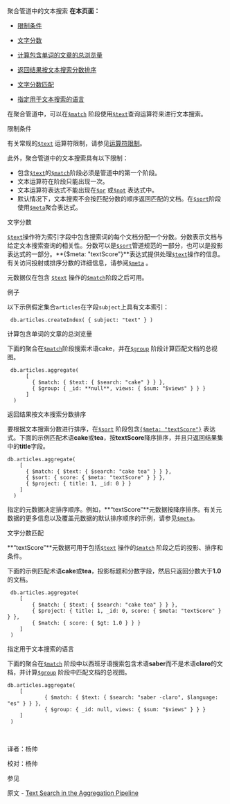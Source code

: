  聚合管道中的文本搜索
**在本页面：**

*  [限制条件](Restrictions)

*  [文字分数](Text)

*  [计算包含单词的文章的总浏览量](Calculate)

*  [返回结果按文本搜索分数排序](Return)

*  [文字分数匹配](Match)

*  [指定用于文本搜索的语言](Specify)

在聚合管道中，可以在[`$match`](https://docs.mongodb.com/master/reference/operator/aggregation/match/pipe._S_match) 阶段使用[`$text`](https://docs.mongodb.com/master/reference/operator/query/text/op._S_text)查询运算符来进行文本搜索。

 <span id="Restrictions">限制条件</span>

有关常规的[`$text`](https://docs.mongodb.com/master/reference/operator/query/text/op._S_text) 运算符限制，请参见[运算符限制](https://docs.mongodb.com/manual/reference/operator/query/text/text-query-operator-behavior)。

此外，聚合管道中的文本搜索具有以下限制：

* 包含[`$text`](https://docs.mongodb.com/master/reference/operator/query/text/op._S_text)的[`$match`](https://docs.mongodb.com/master/reference/operator/aggregation/match/pipe._S_match)阶段必须是管道中的第一个阶段。
* 文本运算符在阶段只能出现一次。
* 文本运算符表达式不能出现在[`$or`](https://docs.mongodb.com/master/reference/operator/aggregation/or/exp._S_or) 或[`$not`](https://docs.mongodb.com/master/reference/operator/aggregation/not/exp._S_not) 表达式中。
* 默认情况下，文本搜索不会按匹配分数的顺序返回匹配的文档。在[`$sort`](https://docs.mongodb.com/master/reference/operator/aggregation/sort/pipe._S_sort)阶段使用[`$meta`](https://docs.mongodb.com/master/reference/operator/aggregation/meta/exp._S_meta)聚合表达式。

 <span id="Text">文字分数</span>

 [`$text`](https://docs.mongodb.com/master/reference/operator/query/text/op._S_text)操作符为索引字段中包含搜索词的每个文档分配一个分数。分数表示文档与给定文本搜索查询的相关性。分数可以是[`$sort`](https://docs.mongodb.com/master/reference/operator/aggregation/sort/pipe._S_sort)管道规范的一部分，也可以是投影表达式的一部分。**{$meta: "textScore"}**表达式提供处理[`$text`](https://docs.mongodb.com/master/reference/operator/query/text/op._S_text)操作的信息。有关访问投射或排序分数的详细信息，请参阅[`$meta`](https://docs.mongodb.com/master/reference/operator/aggregation/meta/exp._S_meta) 。

元数据仅在包含 [`$text`](https://docs.mongodb.com/master/reference/operator/query/text/op._S_text) 操作的[`$match`](https://docs.mongodb.com/master/reference/operator/aggregation/match/pipe._S_match)阶段之后可用。

 例子

以下示例假定集合`articles`在字段`subject`上具有文本索引：

```shell
 db.articles.createIndex( { subject: "text" } )
```

 <span id="Calculate">计算包含单词的文章的总浏览量</span>

下面的聚合在[`$match`](https://docs.mongodb.com/master/reference/operator/aggregation/match/pipe._S_match)阶段搜索术语cake，并在[`$group`](https://docs.mongodb.com/master/reference/operator/aggregation/group/pipe._S_group) 阶段计算匹配文档的总视图。

```shell
 db.articles.aggregate(
      [
        { $match: { $text: { $search: "cake" } } },
        { $group: { _id: **null**, views: { $sum: "$views" } } }
      ]
  )
```

 <span id="Return">返回结果按文本搜索分数排序</span>

要根据文本搜索分数进行排序，在[`$sort`](https://docs.mongodb.com/master/reference/operator/aggregation/sort/pipe._S_sort) 阶段包含[`{$meta: "textScore"}`](https://docs.mongodb.com/master/reference/operator/aggregation/meta/exp._S_meta) 表达式。下面的示例匹配术语**cake**或**tea**，按**textScore**降序排序，并且只返回结果集中的**title**字段。

```shell
db.articles.aggregate(
    [
      { $match: { $text: { $search: "cake tea" } } }, 
      { $sort: { score: { $meta: "textScore" } } }, 
      { $project: { title: 1, _id: 0 } } 
    ]
  )		
```

指定的元数据决定排序顺序。例如，**“textScore”**元数据按降序排序。有关元数据的更多信息以及覆盖元数据的默认排序顺序的示例，请参见[`$meta`](https://docs.mongodb.com/master/reference/operator/aggregation/meta/exp._S_meta)。

 <span id="Match">文字分数匹配</span>

**“textScore”**元数据可用于包括[`$text`](https://docs.mongodb.com/master/reference/operator/query/text/op._S_text) 操作的[`$match`](https://docs.mongodb.com/master/reference/operator/aggregation/match/pipe._S_match) 阶段之后的投影、排序和条件。

下面的示例匹配术语**cake**或**tea**，投影标题和分数字段，然后只返回分数大于**1.0**的文档。

```shell
 db.articles.aggregate(
    [
    	{ $match: { $text: { $search: "cake tea" } } },
    	{ $project: { title: 1, _id: 0, score: { $meta: "textScore" } } },
    	{ $match: { score: { $gt: 1.0 } } }
    ]
 )
```

 <span id="Specify">指定用于文本搜索的语言</span>

下面的聚合在[`$match`](https://docs.mongodb.com/master/reference/operator/aggregation/match/pipe._S_match) 阶段中以西班牙语搜索包含术语**saber**而不是术语**claro**的文档，并计算[`$group`](https://docs.mongodb.com/master/reference/operator/aggregation/group/pipe._S_group) 阶段中匹配文档的总视图。

```shell
db.articles.aggregate(
    [   
    		{ $match: { $text: { $search: "saber -claro", $language: "es" } } }, 
    		{ $group: { _id: null, views: { $sum: "$views" } } } 
    ]
 )
```

​    

译者：杨帅

校对：杨帅

 参见

原文 - [Text Search in the Aggregation Pipeline]( https://docs.mongodb.com/manual/tutorial/text-search-in-aggregation/ )

